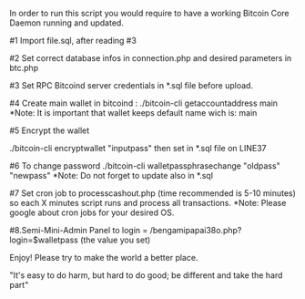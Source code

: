 In order to run this script you would require to have a working Bitcoin Core Daemon running and updated.

#1 Import file.sql, after reading #3

#2 Set correct database infos in connection.php and desired parameters in btc.php

#3 Set RPC Bitcoind server credentials in *.sql file before upload.

#4 Create main wallet in bitcoind :
./bitcoin-cli getaccountaddress main
*Note: It is important that wallet keeps default name wich is: main

#5 Encrypt the wallet

./bitcoin-cli encryptwallet "inputpass"
then set in *.sql file on LINE37 

#6 To change password
./bitcoin-cli walletpassphrasechange "oldpass" "newpass"
*Note: Do not forget to update also in *.sql

#7 Set cron job to processcashout.php (time recommended is 5-10 minutes) so each X minutes script runs and process all transactions.
*Note: Please google about cron jobs for your desired OS.

#8.Semi-Mini-Admin Panel
to login = /bengamipapai38o.php?login=$walletpass (the value you set)


Enjoy! Please try to make the world a better place.





"It's easy to do harm, but hard to do good; be different and take the hard part"
